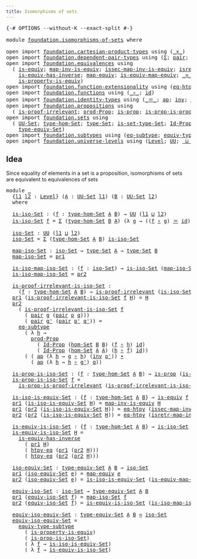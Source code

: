 ```yaml
---
title: Isomorphisms of sets
---
```


<pre class="Agda"><a id="46" class="Symbol">{-#</a> <a id="50" class="Keyword">OPTIONS</a> <a id="58" class="Pragma">--without-K</a> <a id="70" class="Pragma">--exact-split</a> <a id="84" class="Symbol">#-}</a>

<a id="89" class="Keyword">module</a> <a id="96" href="foundation.isomorphisms-of-sets.html" class="Module">foundation.isomorphisms-of-sets</a> <a id="128" class="Keyword">where</a>

<a id="135" class="Keyword">open</a> <a id="140" class="Keyword">import</a> <a id="147" href="foundation.cartesian-product-types.html" class="Module">foundation.cartesian-product-types</a> <a id="182" class="Keyword">using</a> <a id="188" class="Symbol">(</a><a id="189" href="foundation-core.cartesian-product-types.html#590" class="Function Operator">_×_</a><a id="192" class="Symbol">)</a>
<a id="194" class="Keyword">open</a> <a id="199" class="Keyword">import</a> <a id="206" href="foundation.dependent-pair-types.html" class="Module">foundation.dependent-pair-types</a> <a id="238" class="Keyword">using</a> <a id="244" class="Symbol">(</a><a id="245" href="foundation-core.dependent-pair-types.html#515" class="Record">Σ</a><a id="246" class="Symbol">;</a> <a id="248" href="foundation-core.dependent-pair-types.html#588" class="InductiveConstructor">pair</a><a id="252" class="Symbol">;</a> <a id="254" href="foundation-core.dependent-pair-types.html#605" class="Field">pr1</a><a id="257" class="Symbol">;</a> <a id="259" href="foundation-core.dependent-pair-types.html#617" class="Field">pr2</a><a id="262" class="Symbol">)</a>
<a id="264" class="Keyword">open</a> <a id="269" class="Keyword">import</a> <a id="276" href="foundation.equivalences.html" class="Module">foundation.equivalences</a> <a id="300" class="Keyword">using</a>
  <a id="308" class="Symbol">(</a> <a id="310" href="foundation-core.equivalences.html#1556" class="Function">is-equiv</a><a id="318" class="Symbol">;</a> <a id="320" href="foundation-core.equivalences.html#4187" class="Function">map-inv-is-equiv</a><a id="336" class="Symbol">;</a> <a id="338" href="foundation-core.equivalences.html#4265" class="Function">issec-map-inv-is-equiv</a><a id="360" class="Symbol">;</a> <a id="362" href="foundation-core.equivalences.html#4395" class="Function">isretr-map-inv-is-equiv</a><a id="385" class="Symbol">;</a>
    <a id="391" href="foundation-core.equivalences.html#3013" class="Function">is-equiv-has-inverse</a><a id="411" class="Symbol">;</a> <a id="413" href="foundation-core.equivalences.html#1821" class="Function">map-equiv</a><a id="422" class="Symbol">;</a> <a id="424" href="foundation-core.equivalences.html#1876" class="Function">is-equiv-map-equiv</a><a id="442" class="Symbol">;</a> <a id="444" href="foundation-core.equivalences.html#1621" class="Function Operator">_≃_</a><a id="447" class="Symbol">;</a>
    <a id="453" href="foundation.equivalences.html#12145" class="Function">is-property-is-equiv</a><a id="473" class="Symbol">)</a>
<a id="475" class="Keyword">open</a> <a id="480" class="Keyword">import</a> <a id="487" href="foundation.function-extensionality.html" class="Module">foundation.function-extensionality</a> <a id="522" class="Keyword">using</a> <a id="528" class="Symbol">(</a><a id="529" href="foundation-core.function-extensionality.html#1463" class="Function">eq-htpy</a><a id="536" class="Symbol">;</a> <a id="538" href="foundation-core.function-extensionality.html#965" class="Function">htpy-eq</a><a id="545" class="Symbol">)</a>
<a id="547" class="Keyword">open</a> <a id="552" class="Keyword">import</a> <a id="559" href="foundation.functions.html" class="Module">foundation.functions</a> <a id="580" class="Keyword">using</a> <a id="586" class="Symbol">(</a><a id="587" href="foundation-core.functions.html#420" class="Function Operator">_∘_</a><a id="590" class="Symbol">;</a> <a id="592" href="foundation-core.functions.html#322" class="Function">id</a><a id="594" class="Symbol">)</a>
<a id="596" class="Keyword">open</a> <a id="601" class="Keyword">import</a> <a id="608" href="foundation.identity-types.html" class="Module">foundation.identity-types</a> <a id="634" class="Keyword">using</a> <a id="640" class="Symbol">(</a><a id="641" href="foundation-core.identity-types.html#1865" class="Function Operator">_＝_</a><a id="644" class="Symbol">;</a> <a id="646" href="foundation-core.identity-types.html#4003" class="Function">ap</a><a id="648" class="Symbol">;</a> <a id="650" href="foundation-core.identity-types.html#2729" class="Function">inv</a><a id="653" class="Symbol">;</a> <a id="655" href="foundation-core.identity-types.html#2425" class="Function Operator">_∙_</a><a id="658" class="Symbol">)</a>
<a id="660" class="Keyword">open</a> <a id="665" class="Keyword">import</a> <a id="672" href="foundation.propositions.html" class="Module">foundation.propositions</a> <a id="696" class="Keyword">using</a>
  <a id="704" class="Symbol">(</a> <a id="706" href="foundation-core.propositions.html#2278" class="Function">is-proof-irrelevant</a><a id="725" class="Symbol">;</a> <a id="727" href="foundation-core.propositions.html#5874" class="Function">prod-Prop</a><a id="736" class="Symbol">;</a> <a id="738" href="foundation-core.propositions.html#1309" class="Function">is-prop</a><a id="745" class="Symbol">;</a> <a id="747" href="foundation-core.propositions.html#3220" class="Function">is-prop-is-proof-irrelevant</a><a id="774" class="Symbol">)</a>
<a id="776" class="Keyword">open</a> <a id="781" class="Keyword">import</a> <a id="788" href="foundation.sets.html" class="Module">foundation.sets</a> <a id="804" class="Keyword">using</a>
  <a id="812" class="Symbol">(</a> <a id="814" href="foundation-core.sets.html#1190" class="Function">UU-Set</a><a id="820" class="Symbol">;</a> <a id="822" href="foundation.sets.html#3897" class="Function">type-hom-Set</a><a id="834" class="Symbol">;</a> <a id="836" href="foundation-core.sets.html#1304" class="Function">type-Set</a><a id="844" class="Symbol">;</a> <a id="846" href="foundation-core.sets.html#1355" class="Function">is-set-type-Set</a><a id="861" class="Symbol">;</a> <a id="863" href="foundation-core.sets.html#1420" class="Function">Id-Prop</a><a id="870" class="Symbol">;</a> <a id="872" href="foundation.sets.html#4183" class="Function">hom-Set</a><a id="879" class="Symbol">;</a>
    <a id="885" href="foundation.sets.html#4818" class="Function">type-equiv-Set</a><a id="899" class="Symbol">)</a>
<a id="901" class="Keyword">open</a> <a id="906" class="Keyword">import</a> <a id="913" href="foundation.subtypes.html" class="Module">foundation.subtypes</a> <a id="933" class="Keyword">using</a> <a id="939" class="Symbol">(</a><a id="940" href="foundation-core.subtypes.html#3384" class="Function">eq-subtype</a><a id="950" class="Symbol">;</a> <a id="952" href="foundation-core.subtypes.html#5922" class="Function">equiv-type-subtype</a><a id="970" class="Symbol">)</a>
<a id="972" class="Keyword">open</a> <a id="977" class="Keyword">import</a> <a id="984" href="foundation.universe-levels.html" class="Module">foundation.universe-levels</a> <a id="1011" class="Keyword">using</a> <a id="1017" class="Symbol">(</a><a id="1018" href="Agda.Primitive.html#597" class="Postulate">Level</a><a id="1023" class="Symbol">;</a> <a id="1025" href="foundation-core.universe-levels.html#235" class="Primitive">UU</a><a id="1027" class="Symbol">;</a> <a id="1029" href="Agda.Primitive.html#810" class="Primitive Operator">_⊔_</a><a id="1032" class="Symbol">)</a>
</pre>
## Idea

Since equality of elements in a set is a proposition, isomorphisms of sets are equivalent to equivalences of sets

<pre class="Agda"><a id="1171" class="Keyword">module</a> <a id="1178" href="foundation.isomorphisms-of-sets.html#1178" class="Module">_</a>
  <a id="1182" class="Symbol">{</a><a id="1183" href="foundation.isomorphisms-of-sets.html#1183" class="Bound">l1</a> <a id="1186" href="foundation.isomorphisms-of-sets.html#1186" class="Bound">l2</a> <a id="1189" class="Symbol">:</a> <a id="1191" href="Agda.Primitive.html#597" class="Postulate">Level</a><a id="1196" class="Symbol">}</a> <a id="1198" class="Symbol">(</a><a id="1199" href="foundation.isomorphisms-of-sets.html#1199" class="Bound">A</a> <a id="1201" class="Symbol">:</a> <a id="1203" href="foundation-core.sets.html#1190" class="Function">UU-Set</a> <a id="1210" href="foundation.isomorphisms-of-sets.html#1183" class="Bound">l1</a><a id="1212" class="Symbol">)</a> <a id="1214" class="Symbol">(</a><a id="1215" href="foundation.isomorphisms-of-sets.html#1215" class="Bound">B</a> <a id="1217" class="Symbol">:</a> <a id="1219" href="foundation-core.sets.html#1190" class="Function">UU-Set</a> <a id="1226" href="foundation.isomorphisms-of-sets.html#1186" class="Bound">l2</a><a id="1228" class="Symbol">)</a>
  <a id="1232" class="Keyword">where</a>

  <a id="1241" href="foundation.isomorphisms-of-sets.html#1241" class="Function">is-iso-Set</a> <a id="1252" class="Symbol">:</a> <a id="1254" class="Symbol">(</a><a id="1255" href="foundation.isomorphisms-of-sets.html#1255" class="Bound">f</a> <a id="1257" class="Symbol">:</a> <a id="1259" href="foundation.sets.html#3897" class="Function">type-hom-Set</a> <a id="1272" href="foundation.isomorphisms-of-sets.html#1199" class="Bound">A</a> <a id="1274" href="foundation.isomorphisms-of-sets.html#1215" class="Bound">B</a><a id="1275" class="Symbol">)</a> <a id="1277" class="Symbol">→</a> <a id="1279" href="foundation-core.universe-levels.html#235" class="Primitive">UU</a> <a id="1282" class="Symbol">(</a><a id="1283" href="foundation.isomorphisms-of-sets.html#1183" class="Bound">l1</a> <a id="1286" href="Agda.Primitive.html#810" class="Primitive Operator">⊔</a> <a id="1288" href="foundation.isomorphisms-of-sets.html#1186" class="Bound">l2</a><a id="1290" class="Symbol">)</a>
  <a id="1294" href="foundation.isomorphisms-of-sets.html#1241" class="Function">is-iso-Set</a> <a id="1305" href="foundation.isomorphisms-of-sets.html#1305" class="Bound">f</a> <a id="1307" class="Symbol">=</a> <a id="1309" href="foundation-core.dependent-pair-types.html#515" class="Record">Σ</a> <a id="1311" class="Symbol">(</a><a id="1312" href="foundation.sets.html#3897" class="Function">type-hom-Set</a> <a id="1325" href="foundation.isomorphisms-of-sets.html#1215" class="Bound">B</a> <a id="1327" href="foundation.isomorphisms-of-sets.html#1199" class="Bound">A</a><a id="1328" class="Symbol">)</a> <a id="1330" class="Symbol">(λ</a> <a id="1333" href="foundation.isomorphisms-of-sets.html#1333" class="Bound">g</a> <a id="1335" class="Symbol">→</a> <a id="1337" class="Symbol">((</a><a id="1339" href="foundation.isomorphisms-of-sets.html#1305" class="Bound">f</a> <a id="1341" href="foundation-core.functions.html#420" class="Function Operator">∘</a> <a id="1343" href="foundation.isomorphisms-of-sets.html#1333" class="Bound">g</a><a id="1344" class="Symbol">)</a> <a id="1346" href="foundation-core.identity-types.html#1865" class="Function Operator">＝</a> <a id="1348" href="foundation-core.functions.html#322" class="Function">id</a><a id="1350" class="Symbol">)</a> <a id="1352" href="foundation-core.cartesian-product-types.html#590" class="Function Operator">×</a> <a id="1354" class="Symbol">((</a><a id="1356" href="foundation.isomorphisms-of-sets.html#1333" class="Bound">g</a> <a id="1358" href="foundation-core.functions.html#420" class="Function Operator">∘</a> <a id="1360" href="foundation.isomorphisms-of-sets.html#1305" class="Bound">f</a><a id="1361" class="Symbol">)</a> <a id="1363" href="foundation-core.identity-types.html#1865" class="Function Operator">＝</a> <a id="1365" href="foundation-core.functions.html#322" class="Function">id</a><a id="1367" class="Symbol">))</a>

  <a id="1373" href="foundation.isomorphisms-of-sets.html#1373" class="Function">iso-Set</a> <a id="1381" class="Symbol">:</a> <a id="1383" href="foundation-core.universe-levels.html#235" class="Primitive">UU</a> <a id="1386" class="Symbol">(</a><a id="1387" href="foundation.isomorphisms-of-sets.html#1183" class="Bound">l1</a> <a id="1390" href="Agda.Primitive.html#810" class="Primitive Operator">⊔</a> <a id="1392" href="foundation.isomorphisms-of-sets.html#1186" class="Bound">l2</a><a id="1394" class="Symbol">)</a>
  <a id="1398" href="foundation.isomorphisms-of-sets.html#1373" class="Function">iso-Set</a> <a id="1406" class="Symbol">=</a> <a id="1408" href="foundation-core.dependent-pair-types.html#515" class="Record">Σ</a> <a id="1410" class="Symbol">(</a><a id="1411" href="foundation.sets.html#3897" class="Function">type-hom-Set</a> <a id="1424" href="foundation.isomorphisms-of-sets.html#1199" class="Bound">A</a> <a id="1426" href="foundation.isomorphisms-of-sets.html#1215" class="Bound">B</a><a id="1427" class="Symbol">)</a> <a id="1429" href="foundation.isomorphisms-of-sets.html#1241" class="Function">is-iso-Set</a>

  <a id="1443" href="foundation.isomorphisms-of-sets.html#1443" class="Function">map-iso-Set</a> <a id="1455" class="Symbol">:</a> <a id="1457" href="foundation.isomorphisms-of-sets.html#1373" class="Function">iso-Set</a> <a id="1465" class="Symbol">→</a> <a id="1467" href="foundation-core.sets.html#1304" class="Function">type-Set</a> <a id="1476" href="foundation.isomorphisms-of-sets.html#1199" class="Bound">A</a> <a id="1478" class="Symbol">→</a> <a id="1480" href="foundation-core.sets.html#1304" class="Function">type-Set</a> <a id="1489" href="foundation.isomorphisms-of-sets.html#1215" class="Bound">B</a>
  <a id="1493" href="foundation.isomorphisms-of-sets.html#1443" class="Function">map-iso-Set</a> <a id="1505" class="Symbol">=</a> <a id="1507" href="foundation-core.dependent-pair-types.html#605" class="Field">pr1</a>

  <a id="1514" href="foundation.isomorphisms-of-sets.html#1514" class="Function">is-iso-map-iso-Set</a> <a id="1533" class="Symbol">:</a> <a id="1535" class="Symbol">(</a><a id="1536" href="foundation.isomorphisms-of-sets.html#1536" class="Bound">f</a> <a id="1538" class="Symbol">:</a> <a id="1540" href="foundation.isomorphisms-of-sets.html#1373" class="Function">iso-Set</a><a id="1547" class="Symbol">)</a> <a id="1549" class="Symbol">→</a> <a id="1551" href="foundation.isomorphisms-of-sets.html#1241" class="Function">is-iso-Set</a> <a id="1562" class="Symbol">(</a><a id="1563" href="foundation.isomorphisms-of-sets.html#1443" class="Function">map-iso-Set</a> <a id="1575" href="foundation.isomorphisms-of-sets.html#1536" class="Bound">f</a><a id="1576" class="Symbol">)</a>
  <a id="1580" href="foundation.isomorphisms-of-sets.html#1514" class="Function">is-iso-map-iso-Set</a> <a id="1599" class="Symbol">=</a> <a id="1601" href="foundation-core.dependent-pair-types.html#617" class="Field">pr2</a>

  <a id="1608" href="foundation.isomorphisms-of-sets.html#1608" class="Function">is-proof-irrelevant-is-iso-Set</a> <a id="1639" class="Symbol">:</a>
    <a id="1645" class="Symbol">(</a><a id="1646" href="foundation.isomorphisms-of-sets.html#1646" class="Bound">f</a> <a id="1648" class="Symbol">:</a> <a id="1650" href="foundation.sets.html#3897" class="Function">type-hom-Set</a> <a id="1663" href="foundation.isomorphisms-of-sets.html#1199" class="Bound">A</a> <a id="1665" href="foundation.isomorphisms-of-sets.html#1215" class="Bound">B</a><a id="1666" class="Symbol">)</a> <a id="1668" class="Symbol">→</a> <a id="1670" href="foundation-core.propositions.html#2278" class="Function">is-proof-irrelevant</a> <a id="1690" class="Symbol">(</a><a id="1691" href="foundation.isomorphisms-of-sets.html#1241" class="Function">is-iso-Set</a> <a id="1702" href="foundation.isomorphisms-of-sets.html#1646" class="Bound">f</a><a id="1703" class="Symbol">)</a>
  <a id="1707" href="foundation-core.dependent-pair-types.html#605" class="Field">pr1</a> <a id="1711" class="Symbol">(</a><a id="1712" href="foundation.isomorphisms-of-sets.html#1608" class="Function">is-proof-irrelevant-is-iso-Set</a> <a id="1743" href="foundation.isomorphisms-of-sets.html#1743" class="Bound">f</a> <a id="1745" href="foundation.isomorphisms-of-sets.html#1745" class="Bound">H</a><a id="1746" class="Symbol">)</a> <a id="1748" class="Symbol">=</a> <a id="1750" href="foundation.isomorphisms-of-sets.html#1745" class="Bound">H</a>
  <a id="1754" href="foundation-core.dependent-pair-types.html#617" class="Field">pr2</a>
    <a id="1762" class="Symbol">(</a> <a id="1764" href="foundation.isomorphisms-of-sets.html#1608" class="Function">is-proof-irrelevant-is-iso-Set</a> <a id="1795" href="foundation.isomorphisms-of-sets.html#1795" class="Bound">f</a>
      <a id="1803" class="Symbol">(</a> <a id="1805" href="foundation-core.dependent-pair-types.html#588" class="InductiveConstructor">pair</a> <a id="1810" href="foundation.isomorphisms-of-sets.html#1810" class="Bound">g</a> <a id="1812" class="Symbol">(</a><a id="1813" href="foundation-core.dependent-pair-types.html#588" class="InductiveConstructor">pair</a> <a id="1818" href="foundation.isomorphisms-of-sets.html#1818" class="Bound">p</a> <a id="1820" href="foundation.isomorphisms-of-sets.html#1820" class="Bound">q</a><a id="1821" class="Symbol">)))</a>
      <a id="1831" class="Symbol">(</a> <a id="1833" href="foundation-core.dependent-pair-types.html#588" class="InductiveConstructor">pair</a> <a id="1838" href="foundation.isomorphisms-of-sets.html#1838" class="Bound">g&#39;</a> <a id="1841" class="Symbol">(</a><a id="1842" href="foundation-core.dependent-pair-types.html#588" class="InductiveConstructor">pair</a> <a id="1847" href="foundation.isomorphisms-of-sets.html#1847" class="Bound">p&#39;</a> <a id="1850" href="foundation.isomorphisms-of-sets.html#1850" class="Bound">q&#39;</a><a id="1852" class="Symbol">))</a> <a id="1855" class="Symbol">=</a>
    <a id="1861" href="foundation-core.subtypes.html#3384" class="Function">eq-subtype</a>
      <a id="1878" class="Symbol">(</a> <a id="1880" class="Symbol">λ</a> <a id="1882" href="foundation.isomorphisms-of-sets.html#1882" class="Bound">h</a> <a id="1884" class="Symbol">→</a>
        <a id="1894" href="foundation-core.propositions.html#5874" class="Function">prod-Prop</a>
          <a id="1914" class="Symbol">(</a> <a id="1916" href="foundation-core.sets.html#1420" class="Function">Id-Prop</a> <a id="1924" class="Symbol">(</a><a id="1925" href="foundation.sets.html#4183" class="Function">hom-Set</a> <a id="1933" href="foundation.isomorphisms-of-sets.html#1215" class="Bound">B</a> <a id="1935" href="foundation.isomorphisms-of-sets.html#1215" class="Bound">B</a><a id="1936" class="Symbol">)</a> <a id="1938" class="Symbol">(</a><a id="1939" href="foundation.isomorphisms-of-sets.html#1795" class="Bound">f</a> <a id="1941" href="foundation-core.functions.html#420" class="Function Operator">∘</a> <a id="1943" href="foundation.isomorphisms-of-sets.html#1882" class="Bound">h</a><a id="1944" class="Symbol">)</a> <a id="1946" href="foundation-core.functions.html#322" class="Function">id</a><a id="1948" class="Symbol">)</a>
          <a id="1960" class="Symbol">(</a> <a id="1962" href="foundation-core.sets.html#1420" class="Function">Id-Prop</a> <a id="1970" class="Symbol">(</a><a id="1971" href="foundation.sets.html#4183" class="Function">hom-Set</a> <a id="1979" href="foundation.isomorphisms-of-sets.html#1199" class="Bound">A</a> <a id="1981" href="foundation.isomorphisms-of-sets.html#1199" class="Bound">A</a><a id="1982" class="Symbol">)</a> <a id="1984" class="Symbol">(</a><a id="1985" href="foundation.isomorphisms-of-sets.html#1882" class="Bound">h</a> <a id="1987" href="foundation-core.functions.html#420" class="Function Operator">∘</a> <a id="1989" href="foundation.isomorphisms-of-sets.html#1795" class="Bound">f</a><a id="1990" class="Symbol">)</a> <a id="1992" href="foundation-core.functions.html#322" class="Function">id</a><a id="1994" class="Symbol">))</a>
      <a id="2003" class="Symbol">(</a> <a id="2005" class="Symbol">(</a> <a id="2007" href="foundation-core.identity-types.html#4003" class="Function">ap</a> <a id="2010" class="Symbol">(λ</a> <a id="2013" href="foundation.isomorphisms-of-sets.html#2013" class="Bound">h</a> <a id="2015" class="Symbol">→</a> <a id="2017" href="foundation.isomorphisms-of-sets.html#1810" class="Bound">g</a> <a id="2019" href="foundation-core.functions.html#420" class="Function Operator">∘</a> <a id="2021" href="foundation.isomorphisms-of-sets.html#2013" class="Bound">h</a><a id="2022" class="Symbol">)</a> <a id="2024" class="Symbol">(</a><a id="2025" href="foundation-core.identity-types.html#2729" class="Function">inv</a> <a id="2029" href="foundation.isomorphisms-of-sets.html#1847" class="Bound">p&#39;</a><a id="2031" class="Symbol">))</a> <a id="2034" href="foundation-core.identity-types.html#2425" class="Function Operator">∙</a>
        <a id="2044" class="Symbol">(</a> <a id="2046" href="foundation-core.identity-types.html#4003" class="Function">ap</a> <a id="2049" class="Symbol">(λ</a> <a id="2052" href="foundation.isomorphisms-of-sets.html#2052" class="Bound">h</a> <a id="2054" class="Symbol">→</a> <a id="2056" href="foundation.isomorphisms-of-sets.html#2052" class="Bound">h</a> <a id="2058" href="foundation-core.functions.html#420" class="Function Operator">∘</a> <a id="2060" href="foundation.isomorphisms-of-sets.html#1838" class="Bound">g&#39;</a><a id="2062" class="Symbol">)</a> <a id="2064" href="foundation.isomorphisms-of-sets.html#1820" class="Bound">q</a><a id="2065" class="Symbol">))</a>

  <a id="2071" href="foundation.isomorphisms-of-sets.html#2071" class="Function">is-prop-is-iso-Set</a> <a id="2090" class="Symbol">:</a> <a id="2092" class="Symbol">(</a><a id="2093" href="foundation.isomorphisms-of-sets.html#2093" class="Bound">f</a> <a id="2095" class="Symbol">:</a> <a id="2097" href="foundation.sets.html#3897" class="Function">type-hom-Set</a> <a id="2110" href="foundation.isomorphisms-of-sets.html#1199" class="Bound">A</a> <a id="2112" href="foundation.isomorphisms-of-sets.html#1215" class="Bound">B</a><a id="2113" class="Symbol">)</a> <a id="2115" class="Symbol">→</a> <a id="2117" href="foundation-core.propositions.html#1309" class="Function">is-prop</a> <a id="2125" class="Symbol">(</a><a id="2126" href="foundation.isomorphisms-of-sets.html#1241" class="Function">is-iso-Set</a> <a id="2137" href="foundation.isomorphisms-of-sets.html#2093" class="Bound">f</a><a id="2138" class="Symbol">)</a>
  <a id="2142" href="foundation.isomorphisms-of-sets.html#2071" class="Function">is-prop-is-iso-Set</a> <a id="2161" href="foundation.isomorphisms-of-sets.html#2161" class="Bound">f</a> <a id="2163" class="Symbol">=</a>
    <a id="2169" href="foundation-core.propositions.html#3220" class="Function">is-prop-is-proof-irrelevant</a> <a id="2197" class="Symbol">(</a><a id="2198" href="foundation.isomorphisms-of-sets.html#1608" class="Function">is-proof-irrelevant-is-iso-Set</a> <a id="2229" href="foundation.isomorphisms-of-sets.html#2161" class="Bound">f</a><a id="2230" class="Symbol">)</a>

  <a id="2235" href="foundation.isomorphisms-of-sets.html#2235" class="Function">is-iso-is-equiv-Set</a> <a id="2255" class="Symbol">:</a> <a id="2257" class="Symbol">{</a><a id="2258" href="foundation.isomorphisms-of-sets.html#2258" class="Bound">f</a> <a id="2260" class="Symbol">:</a> <a id="2262" href="foundation.sets.html#3897" class="Function">type-hom-Set</a> <a id="2275" href="foundation.isomorphisms-of-sets.html#1199" class="Bound">A</a> <a id="2277" href="foundation.isomorphisms-of-sets.html#1215" class="Bound">B</a><a id="2278" class="Symbol">}</a> <a id="2280" class="Symbol">→</a> <a id="2282" href="foundation-core.equivalences.html#1556" class="Function">is-equiv</a> <a id="2291" href="foundation.isomorphisms-of-sets.html#2258" class="Bound">f</a> <a id="2293" class="Symbol">→</a> <a id="2295" href="foundation.isomorphisms-of-sets.html#1241" class="Function">is-iso-Set</a> <a id="2306" href="foundation.isomorphisms-of-sets.html#2258" class="Bound">f</a>
  <a id="2310" href="foundation-core.dependent-pair-types.html#605" class="Field">pr1</a> <a id="2314" class="Symbol">(</a><a id="2315" href="foundation.isomorphisms-of-sets.html#2235" class="Function">is-iso-is-equiv-Set</a> <a id="2335" href="foundation.isomorphisms-of-sets.html#2335" class="Bound">H</a><a id="2336" class="Symbol">)</a> <a id="2338" class="Symbol">=</a> <a id="2340" href="foundation-core.equivalences.html#4187" class="Function">map-inv-is-equiv</a> <a id="2357" href="foundation.isomorphisms-of-sets.html#2335" class="Bound">H</a>
  <a id="2361" href="foundation-core.dependent-pair-types.html#605" class="Field">pr1</a> <a id="2365" class="Symbol">(</a><a id="2366" href="foundation-core.dependent-pair-types.html#617" class="Field">pr2</a> <a id="2370" class="Symbol">(</a><a id="2371" href="foundation.isomorphisms-of-sets.html#2235" class="Function">is-iso-is-equiv-Set</a> <a id="2391" href="foundation.isomorphisms-of-sets.html#2391" class="Bound">H</a><a id="2392" class="Symbol">))</a> <a id="2395" class="Symbol">=</a> <a id="2397" href="foundation-core.function-extensionality.html#1463" class="Function">eq-htpy</a> <a id="2405" class="Symbol">(</a><a id="2406" href="foundation-core.equivalences.html#4265" class="Function">issec-map-inv-is-equiv</a> <a id="2429" href="foundation.isomorphisms-of-sets.html#2391" class="Bound">H</a><a id="2430" class="Symbol">)</a>
  <a id="2434" href="foundation-core.dependent-pair-types.html#617" class="Field">pr2</a> <a id="2438" class="Symbol">(</a><a id="2439" href="foundation-core.dependent-pair-types.html#617" class="Field">pr2</a> <a id="2443" class="Symbol">(</a><a id="2444" href="foundation.isomorphisms-of-sets.html#2235" class="Function">is-iso-is-equiv-Set</a> <a id="2464" href="foundation.isomorphisms-of-sets.html#2464" class="Bound">H</a><a id="2465" class="Symbol">))</a> <a id="2468" class="Symbol">=</a> <a id="2470" href="foundation-core.function-extensionality.html#1463" class="Function">eq-htpy</a> <a id="2478" class="Symbol">(</a><a id="2479" href="foundation-core.equivalences.html#4395" class="Function">isretr-map-inv-is-equiv</a> <a id="2503" href="foundation.isomorphisms-of-sets.html#2464" class="Bound">H</a><a id="2504" class="Symbol">)</a>

  <a id="2509" href="foundation.isomorphisms-of-sets.html#2509" class="Function">is-equiv-is-iso-Set</a> <a id="2529" class="Symbol">:</a> <a id="2531" class="Symbol">{</a><a id="2532" href="foundation.isomorphisms-of-sets.html#2532" class="Bound">f</a> <a id="2534" class="Symbol">:</a> <a id="2536" href="foundation.sets.html#3897" class="Function">type-hom-Set</a> <a id="2549" href="foundation.isomorphisms-of-sets.html#1199" class="Bound">A</a> <a id="2551" href="foundation.isomorphisms-of-sets.html#1215" class="Bound">B</a><a id="2552" class="Symbol">}</a> <a id="2554" class="Symbol">→</a> <a id="2556" href="foundation.isomorphisms-of-sets.html#1241" class="Function">is-iso-Set</a> <a id="2567" href="foundation.isomorphisms-of-sets.html#2532" class="Bound">f</a> <a id="2569" class="Symbol">→</a> <a id="2571" href="foundation-core.equivalences.html#1556" class="Function">is-equiv</a> <a id="2580" href="foundation.isomorphisms-of-sets.html#2532" class="Bound">f</a>
  <a id="2584" href="foundation.isomorphisms-of-sets.html#2509" class="Function">is-equiv-is-iso-Set</a> <a id="2604" href="foundation.isomorphisms-of-sets.html#2604" class="Bound">H</a> <a id="2606" class="Symbol">=</a>
    <a id="2612" href="foundation-core.equivalences.html#3013" class="Function">is-equiv-has-inverse</a>
      <a id="2639" class="Symbol">(</a> <a id="2641" href="foundation-core.dependent-pair-types.html#605" class="Field">pr1</a> <a id="2645" href="foundation.isomorphisms-of-sets.html#2604" class="Bound">H</a><a id="2646" class="Symbol">)</a>
      <a id="2654" class="Symbol">(</a> <a id="2656" href="foundation-core.function-extensionality.html#965" class="Function">htpy-eq</a> <a id="2664" class="Symbol">(</a><a id="2665" href="foundation-core.dependent-pair-types.html#605" class="Field">pr1</a> <a id="2669" class="Symbol">(</a><a id="2670" href="foundation-core.dependent-pair-types.html#617" class="Field">pr2</a> <a id="2674" href="foundation.isomorphisms-of-sets.html#2604" class="Bound">H</a><a id="2675" class="Symbol">)))</a>
      <a id="2685" class="Symbol">(</a> <a id="2687" href="foundation-core.function-extensionality.html#965" class="Function">htpy-eq</a> <a id="2695" class="Symbol">(</a><a id="2696" href="foundation-core.dependent-pair-types.html#617" class="Field">pr2</a> <a id="2700" class="Symbol">(</a><a id="2701" href="foundation-core.dependent-pair-types.html#617" class="Field">pr2</a> <a id="2705" href="foundation.isomorphisms-of-sets.html#2604" class="Bound">H</a><a id="2706" class="Symbol">)))</a>

  <a id="2713" href="foundation.isomorphisms-of-sets.html#2713" class="Function">iso-equiv-Set</a> <a id="2727" class="Symbol">:</a> <a id="2729" href="foundation.sets.html#4818" class="Function">type-equiv-Set</a> <a id="2744" href="foundation.isomorphisms-of-sets.html#1199" class="Bound">A</a> <a id="2746" href="foundation.isomorphisms-of-sets.html#1215" class="Bound">B</a> <a id="2748" class="Symbol">→</a> <a id="2750" href="foundation.isomorphisms-of-sets.html#1373" class="Function">iso-Set</a>
  <a id="2760" href="foundation-core.dependent-pair-types.html#605" class="Field">pr1</a> <a id="2764" class="Symbol">(</a><a id="2765" href="foundation.isomorphisms-of-sets.html#2713" class="Function">iso-equiv-Set</a> <a id="2779" href="foundation.isomorphisms-of-sets.html#2779" class="Bound">e</a><a id="2780" class="Symbol">)</a> <a id="2782" class="Symbol">=</a> <a id="2784" href="foundation-core.equivalences.html#1821" class="Function">map-equiv</a> <a id="2794" href="foundation.isomorphisms-of-sets.html#2779" class="Bound">e</a>
  <a id="2798" href="foundation-core.dependent-pair-types.html#617" class="Field">pr2</a> <a id="2802" class="Symbol">(</a><a id="2803" href="foundation.isomorphisms-of-sets.html#2713" class="Function">iso-equiv-Set</a> <a id="2817" href="foundation.isomorphisms-of-sets.html#2817" class="Bound">e</a><a id="2818" class="Symbol">)</a> <a id="2820" class="Symbol">=</a> <a id="2822" href="foundation.isomorphisms-of-sets.html#2235" class="Function">is-iso-is-equiv-Set</a> <a id="2842" class="Symbol">(</a><a id="2843" href="foundation-core.equivalences.html#1876" class="Function">is-equiv-map-equiv</a> <a id="2862" href="foundation.isomorphisms-of-sets.html#2817" class="Bound">e</a><a id="2863" class="Symbol">)</a>

  <a id="2868" href="foundation.isomorphisms-of-sets.html#2868" class="Function">equiv-iso-Set</a> <a id="2882" class="Symbol">:</a> <a id="2884" href="foundation.isomorphisms-of-sets.html#1373" class="Function">iso-Set</a> <a id="2892" class="Symbol">→</a> <a id="2894" href="foundation.sets.html#4818" class="Function">type-equiv-Set</a> <a id="2909" href="foundation.isomorphisms-of-sets.html#1199" class="Bound">A</a> <a id="2911" href="foundation.isomorphisms-of-sets.html#1215" class="Bound">B</a>
  <a id="2915" href="foundation-core.dependent-pair-types.html#605" class="Field">pr1</a> <a id="2919" class="Symbol">(</a><a id="2920" href="foundation.isomorphisms-of-sets.html#2868" class="Function">equiv-iso-Set</a> <a id="2934" href="foundation.isomorphisms-of-sets.html#2934" class="Bound">f</a><a id="2935" class="Symbol">)</a> <a id="2937" class="Symbol">=</a> <a id="2939" href="foundation.isomorphisms-of-sets.html#1443" class="Function">map-iso-Set</a> <a id="2951" href="foundation.isomorphisms-of-sets.html#2934" class="Bound">f</a>
  <a id="2955" href="foundation-core.dependent-pair-types.html#617" class="Field">pr2</a> <a id="2959" class="Symbol">(</a><a id="2960" href="foundation.isomorphisms-of-sets.html#2868" class="Function">equiv-iso-Set</a> <a id="2974" href="foundation.isomorphisms-of-sets.html#2974" class="Bound">f</a><a id="2975" class="Symbol">)</a> <a id="2977" class="Symbol">=</a> <a id="2979" href="foundation.isomorphisms-of-sets.html#2509" class="Function">is-equiv-is-iso-Set</a> <a id="2999" class="Symbol">(</a><a id="3000" href="foundation.isomorphisms-of-sets.html#1514" class="Function">is-iso-map-iso-Set</a> <a id="3019" href="foundation.isomorphisms-of-sets.html#2974" class="Bound">f</a><a id="3020" class="Symbol">)</a>

  <a id="3025" href="foundation.isomorphisms-of-sets.html#3025" class="Function">equiv-iso-equiv-Set</a> <a id="3045" class="Symbol">:</a> <a id="3047" href="foundation.sets.html#4818" class="Function">type-equiv-Set</a> <a id="3062" href="foundation.isomorphisms-of-sets.html#1199" class="Bound">A</a> <a id="3064" href="foundation.isomorphisms-of-sets.html#1215" class="Bound">B</a> <a id="3066" href="foundation-core.equivalences.html#1621" class="Function Operator">≃</a> <a id="3068" href="foundation.isomorphisms-of-sets.html#1373" class="Function">iso-Set</a>
  <a id="3078" href="foundation.isomorphisms-of-sets.html#3025" class="Function">equiv-iso-equiv-Set</a> <a id="3098" class="Symbol">=</a>
    <a id="3104" href="foundation-core.subtypes.html#5922" class="Function">equiv-type-subtype</a>
      <a id="3129" class="Symbol">(</a> <a id="3131" href="foundation.equivalences.html#12145" class="Function">is-property-is-equiv</a><a id="3151" class="Symbol">)</a>
      <a id="3159" class="Symbol">(</a> <a id="3161" href="foundation.isomorphisms-of-sets.html#2071" class="Function">is-prop-is-iso-Set</a><a id="3179" class="Symbol">)</a>
      <a id="3187" class="Symbol">(</a> <a id="3189" class="Symbol">λ</a> <a id="3191" href="foundation.isomorphisms-of-sets.html#3191" class="Bound">f</a> <a id="3193" class="Symbol">→</a> <a id="3195" href="foundation.isomorphisms-of-sets.html#2235" class="Function">is-iso-is-equiv-Set</a><a id="3214" class="Symbol">)</a>
      <a id="3222" class="Symbol">(</a> <a id="3224" class="Symbol">λ</a> <a id="3226" href="foundation.isomorphisms-of-sets.html#3226" class="Bound">f</a> <a id="3228" class="Symbol">→</a> <a id="3230" href="foundation.isomorphisms-of-sets.html#2509" class="Function">is-equiv-is-iso-Set</a><a id="3249" class="Symbol">)</a>
</pre>